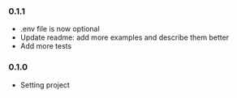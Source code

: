 ### 0.1.1
  * .env file is now optional
  * Update readme: add more examples and describe them better
  * Add more tests

### 0.1.0
  * Setting project
